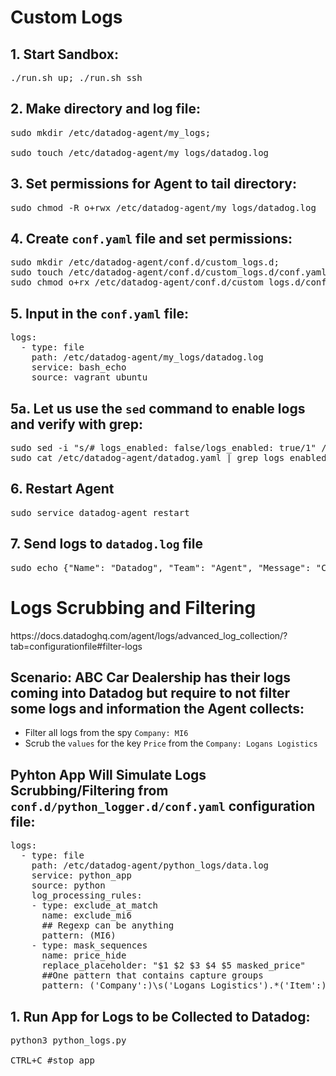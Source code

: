 # Custom Logs

## 1. Start Sandbox:
<pre>./run.sh up; ./run.sh ssh</pre>

## 2. Make directory and log file:
<pre>sudo mkdir /etc/datadog-agent/my_logs;

sudo touch /etc/datadog-agent/my_logs/datadog.log
</pre>

## 3. Set permissions for Agent to tail directory:
<pre>sudo chmod -R o+rwx /etc/datadog-agent/my_logs/datadog.log</pre>

## 4. Create `conf.yaml` file and set permissions:
<pre>sudo mkdir /etc/datadog-agent/conf.d/custom_logs.d; 
sudo touch /etc/datadog-agent/conf.d/custom_logs.d/conf.yaml; 
sudo chmod o+rx /etc/datadog-agent/conf.d/custom_logs.d/conf.yaml
</pre>

## 5. Input in the `conf.yaml` file:
<pre>
logs:
  - type: file
    path: /etc/datadog-agent/my_logs/datadog.log
    service: bash_echo
    source: vagrant_ubuntu
</pre>

## 5a. Let us use the `sed` command to enable logs and verify with grep:
<pre>sudo sed -i "s/# logs_enabled: false/logs_enabled: true/1" /etc/datadog-agent/datadog.yaml
sudo cat /etc/datadog-agent/datadog.yaml | grep logs_enabled:
</pre>

## 6. Restart Agent
<pre>sudo service datadog-agent restart</pre>

## 7. Send logs to `datadog.log` file
<pre>sudo echo {"Name": "Datadog", "Team": "Agent", "Message": "Can I get a flare ticket #$RANDOM?"} >> /etc/datadog-agent/my_logs/datadog.log</pre>

# Logs Scrubbing and Filtering
<link>https://docs.datadoghq.com/agent/logs/advanced_log_collection/?tab=configurationfile#filter-logs</link>

## Scenario: ABC Car Dealership has their logs coming into Datadog but require to not filter some logs and information the Agent collects:

- Filter all logs from the spy `Company: MI6`
- Scrub the `values` for the key `Price` from the `Company: Logans Logistics`

## Pyhton App Will Simulate Logs Scrubbing/Filtering from `conf.d/python_logger.d/conf.yaml` configuration file:

<pre>
logs:
  - type: file
    path: /etc/datadog-agent/python_logs/data.log
    service: python_app
    source: python
    log_processing_rules:
    - type: exclude_at_match
      name: exclude_mi6
      ## Regexp can be anything
      pattern: (MI6)
    - type: mask_sequences
      name: price_hide
      replace_placeholder: "$1 $2 $3 $4 $5 masked_price"
      ##One pattern that contains capture groups
      pattern: ('Company':)\s('Logans Logistics').*('Item':)\s('Van', |'SUV', |'Truck', )('Price':)\s(\d{5})
</pre>

## 1. Run App for Logs to be Collected to Datadog:
<pre>python3 python_logs.py
 
CTRL+C #stop app
</pre>
